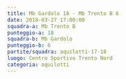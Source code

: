 ```yaml
---
title: Mb Gardolo 18 - Mb Trento B 6
date: 2018-03-27 17:00:00
squadra-a: Mb Trento B
punteggio-a: 18
squadra-b: Mb Gardolo
punteggio-b: 6
partite/squadra: aquilotti-17-18
luogo: Centro Sportivo Trento Nord
categoria: aquilotti
---
```

